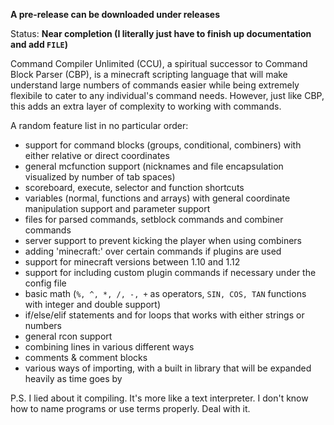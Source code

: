 **A pre-release can be downloaded under releases**

Status: **Near completion (I literally just have to finish up documentation and add `FILE`)**

Command Compiler Unlimited (CCU), a spiritual successor to Command Block Parser (CBP), is a minecraft scripting language that will make understand large numbers of commands easier while being extremely flexibile to cater to any individual's command needs. However, just like CBP, this adds an extra layer of complexity to working with commands.

A random feature list in no particular order:
* support for command blocks (groups, conditional, combiners) with either relative or direct coordinates
* general mcfunction support (nicknames and file encapsulation visualized by number of tab spaces)
* scoreboard, execute, selector and function shortcuts
* variables (normal, functions and arrays) with general coordinate manipulation support and parameter support
* files for parsed commands, setblock commands and combiner commands
* server support to prevent kicking the player when using combiners
* adding 'minecraft:' over certain commands if plugins are used
* support for minecraft versions between 1.10 and 1.12
* support for including custom plugin commands if necessary under the config file
* basic math (`%, ^, *, /, -, +` as operators, `SIN, COS, TAN` functions with integer and double support)
* if/else/elif statements and for loops that works with either strings or numbers
* general rcon support
* combining lines in various different ways
* comments & comment blocks
* various ways of importing, with a built in library that will be expanded heavily as time goes by

P.S. I lied about it compiling. It's more like a text interpreter. I don't know how to name programs or use terms properly. Deal with it.
